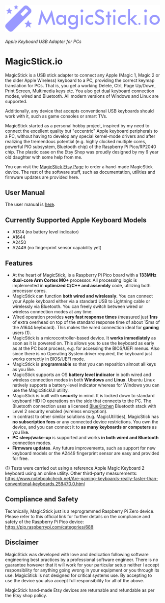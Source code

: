 ![magicstick-logo](docs/magicstick-logo.png)
###### Apple Keyboard USB Adapter for PCs

# MagicStick.io

MagicStick is a USB stick adapter to connect any Apple (Magic 1, Magic 2 or the older Apple Wireless) keyboard to a PC, providing the correct keymap translation for PCs. That is, you get a working Delete, Ctrl, Page Up/Down, Print Screen, Multimedia keys etc. You also get dual keyboard connection modes, wired and Bluetooth. All modern versions of Windows and Linux are supported.

Additionally, any device that accepts conventional USB keyboards should work with it, such as game consoles or smart TVs.

MagicStick started as a personal hobby project, inspired by my need to connect the excellent quality but "eccentric" Apple keyboard peripherals to a PC, without having to develop any special kernel-mode drivers and after realizing the tremendous potential (e.g. highly clocked multiple cores, powerful PIO subsystem, Bluetooth chip) of the Raspberry Pi Pico/RP2040 chip. The plastic case on the Etsy Shop was proudly designed by my 6 year old daughter with some help from me.

You can visit the [MagicStick Etsy Page](https://www.etsy.com/your/shops/MagicStickShop) to order a hand-made MagicStick device. The rest of the software stuff, such as documentation, utilities and firmware updates are provided here.

## User Manual

The user manual is [here](docs/README.md).

## Currently Supported Apple Keyboard Models

- A1314 (no battery level indicator)
- A1644
- A2450 
- A2449 (no fingerprint sensor capability yet)

## Features

- At the heart of MagicStick, is a Raspberry Pi Pico board with a **133MHz dual-core Arm Cortex M0+** processor. All processing logic is implemented in **optimized C/C++ and assembly** code, utilizing both processor cores.
- MagicStick can function **both wired and wirelessly**. You can connect your Apple keyboard either via a standard USB to Lightning cable or wirelessly via Bluetooth. You can freely switch between wired or wireless connection modes at any time.
- Wired operation provides **very fast response times** (measured just **1ms** of extra overhead on top of the standard response time of about 15ms of the A1644 keyboard). This makes the wired connection ideal for **gaming** users (1).
- MagicStick is a microcontroller-based device. It **works immediately** as soon as it is powered on. This allows you to use the keyboard as early as at the PC boot process, e.g. for accessing the BIOS/UEFI menus. Also since there is no Operating System driver required, the keyboard just works correctly in BIOS/UEFI mode.
- MagicStick is **programmable** so that you can reposition almost all keys as you like.
- MagicStick supports an OS **battery level indicator** in both wired and wireless connection modes in both **Windows** and **Linux**. Ubuntu Linux natively supports a battery-level indicator whereas for Windows you can use the MagicStickUI utility.
- MagicStick is built with **security** in mind. It is locked down to standard keyboard HID IO operations on the side that connects to the PC. The Bluetooth connection uses a licensed [BlueKitchen](https://bluekitchen-gmbh.com/) Bluetooth stack with Level 2 security enabled (wireless encryption).
- In contrast to other similar solutions (e.g. MagicUtilities), MagicStick has **no subscription fees** or any connected device restrictions. You own the device, and you can connect it to **as many keyboards or computers** as you like.
- **PC sleep/wake-up** is supported and works **in both wired and Bluetooth** connection modes.
- **Firmware updates**. Any future improvements, such as support for new keyboard models or the A2449 fingerprint sensor are easy and provided for free.

(1) Tests were carried out using a reference Apple Magic Keyboard 2 keyboard using an online utility. Other third-party measurements: https://www.notebookcheck.net/Are-gaming-keyboards-really-faster-than-conventional-keyboards.258470.0.html

## Compliance and Safety

Technically, MagicStick just is a reprogrammed Raspberry Pi Zero device. Please refer to this official link for further details on the compliance and safety of the Raspberry Pi Pico device: https://pip.raspberrypi.com/categories/688

## Disclaimer

MagicStick was developed with love and dedication following software engineering best practices by a professional software engineer. There is no guarantee however that it will work for your particular setup neither I accept responsibility for anything going wrong in your equipment or you through its use. MagicStick is not designed for critical systems use. By accepting to use the device you also accept full responsibility for all of the above. 

MagicStick hand-made Etsy devices are returnable and refundable as per the Etsy shop policy.







